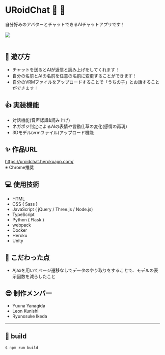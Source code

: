# URoidChat &#x1f970; &#x1f4ac;
自分好みのアバターとチャットできるAIチャットアプリです！<br><br>
<image src='./src/static/images/OGP.png'>
<br><br>

## &#x1f973; 遊び方
- チャットを送るとAIが返信と読み上げをしてくれます！
- 自分の名前とAIの名前を任意の名前に変更することができます！
- 自分のVRMファイルをアップロードすることで「うちの子」とお話することができます！

## &#x1f44d; 実装機能
- 対話機能(音声認識&読み上げ)
- ネガポジ判定によるAIの表情や言動仕草の変化(感情の再現)
- 3Dモデル(vrmファイル)アップロード機能

## &#x2728; 作品URL
https://uroidchat.herokuapp.com/<br>
※ Chrome推奨

## &#x1f4bb; 使用技術
- HTML
- CSS ( Sass )
- JavaScript ( jQuery / Three.js / Node.js)
- TypeScript
- Python ( Flask )
- webpack
- Docker
- Heroku
- Unity

## &#x1f4af; こだわった点
- Ajaxを用いてページ遷移なしでデータのやり取りをすることで、モデルの表示回数を減らしたこと

## &#x1f60e; 制作メンバー
- Yuuna Yanagida
- Leon Kunishi
- Ryunosuke Ikeda

<hr>

## &#x1f527; build
```
$ npm run build
```
